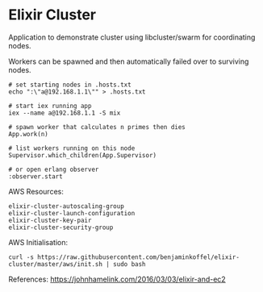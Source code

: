 # Elixir Cluster

Application to demonstrate cluster using libcluster/swarm for coordinating nodes.

Workers can be spawned and then automatically failed over to surviving nodes.

```
# set starting nodes in .hosts.txt
echo ":\"a@192.168.1.1\"" > .hosts.txt

# start iex running app
iex --name a@192.168.1.1 -S mix

# spawn worker that calculates n primes then dies
App.work(n)

# list workers running on this node
Supervisor.which_children(App.Supervisor)

# or open erlang observer
:observer.start
```

AWS Resources:
```
elixir-cluster-autoscaling-group
elixir-cluster-launch-configuration
elixir-cluster-key-pair
elixir-cluster-security-group
```

AWS Initialisation:
```
curl -s https://raw.githubusercontent.com/benjaminkoffel/elixir-cluster/master/aws/init.sh | sudo bash
```

References:
https://johnhamelink.com/2016/03/03/elixir-and-ec2
